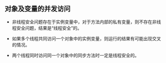 ## 对象及变量的并发访问

* 非线程安全问题存在于实例变量中，对于方法内部的私有变量，则不存在非线程安全问题，结果是“线程安全”的。

* 如果多个线程共同访问一个对象中的实例变量，则运行的结果有可能出现交叉的情况。

* 两个线程同时访问同一个对象中的同步方法时一定是线程安全的。